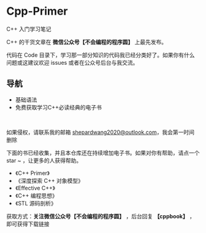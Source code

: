 # Cpp-Primer
C++ 入门学习笔记

C++ 的干货文章在 **微信公众号【不会编程的程序圆】** 上最先发布。

代码在 Code 目录下，学习那一部分知识的代码我已经分类好了。如果你有什么问题或这建议欢迎 issues 或者在公众号后台与我交流。


## 导航
- <a herf="https://github.com/hairrrrr/Cpp-Primer/tree/master/Code/Practise">基础语法</a>
- <a herf="#book">免费获取学习C++必读经典的电子书</a>

<br>

<div id="book">

如果侵权，请联系我的邮箱 shepardwang2020@outlook.com，我会第一时间删除

下面的书已经收集，并且本仓库还在持续增加电子书。如果对你有帮助，请点一个 star ~ ，让更多的人获得帮助。

- 《C++ Primer》
- 《深度探索 C++ 对象模型》
- 《Effective C++》
- 《C++ 编程思想》
- 《STL 源码剖析》


获取方式：**关注微信公众号【不会编程的程序圆】** ，后台回复  **【cppbook】** ，即可获得下载链接

</div>